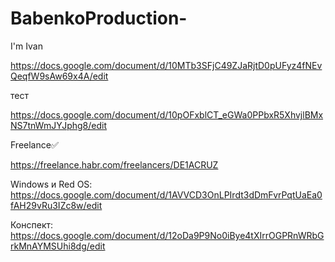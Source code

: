 # BabenkoProduction-
I'm Ivan

https://docs.google.com/document/d/10MTb3SFjC49ZJaRjtD0pUFyz4fNEvQeqfW9sAw69x4A/edit

тест

https://docs.google.com/document/d/10pOFxblCT_eGWa0PPbxR5XhvjlBMxNS7tnWmJYJphg8/edit

Freelance✅

https://freelance.habr.com/freelancers/DE1ACRUZ


Windows и Red OS: https://docs.google.com/document/d/1AVVCD3OnLPIrdt3dDmFvrPqtUaEa0fAH29vRu3IZc8w/edit


Конспект: https://docs.google.com/document/d/12oDa9P9No0iBye4tXIrrOGPRnWRbGrkMnAYMSUhi8dg/edit